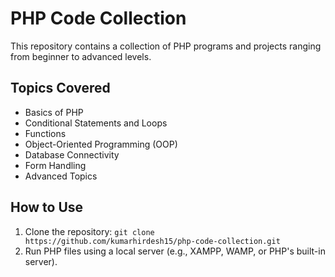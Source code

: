# PHP Code Collection
This repository contains a collection of PHP programs and projects ranging from beginner to advanced levels.

## Topics Covered
- Basics of PHP
- Conditional Statements and Loops
- Functions
- Object-Oriented Programming (OOP)
- Database Connectivity
- Form Handling
- Advanced Topics

## How to Use
1. Clone the repository: `git clone https://github.com/kumarhirdesh15/php-code-collection.git`
2. Run PHP files using a local server (e.g., XAMPP, WAMP, or PHP's built-in server).
